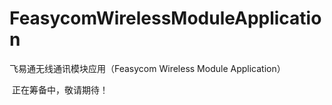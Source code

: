 # FeasycomWirelessModuleApplication
  飞易通无线通讯模块应用（Feasycom Wireless Module Application）

  正在筹备中，敬请期待！
